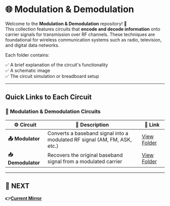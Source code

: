# 🌐 Modulation & Demodulation

Welcome to the **Modulation & Demodulation** repository! 🎉  
This collection features circuits that **encode and decode information** onto carrier signals for transmission over RF channels. These techniques are foundational for wireless communication systems such as radio, television, and digital data networks.

Each folder contains:

✅ A brief explanation of the circuit's functionality  
✅ A schematic image  
✅ The circuit simulation or breadboard setup  

---

## Quick Links to Each Circuit

### 🔹 **Modulation & Demodulation Circuits**  

| ⚙️ Circuit            | 📜 Description                                                                   | 🔗 Link                                        |
|----------------------|-----------------------------------------------------------------------------------|-----------------------------------------------|
| **📤 Modulator**      | Converts a baseband signal into a modulated RF signal (AM, FM, ASK, etc.)         | [View Folder](./Modulator)                    |
| **📥 Demodulator**    | Recovers the original baseband signal from a modulated carrier                    | [View Folder](./Demodulator)                  |

---

## 🔹 NEXT  
**👉[Current Mirror](../../Current_mirror)**
